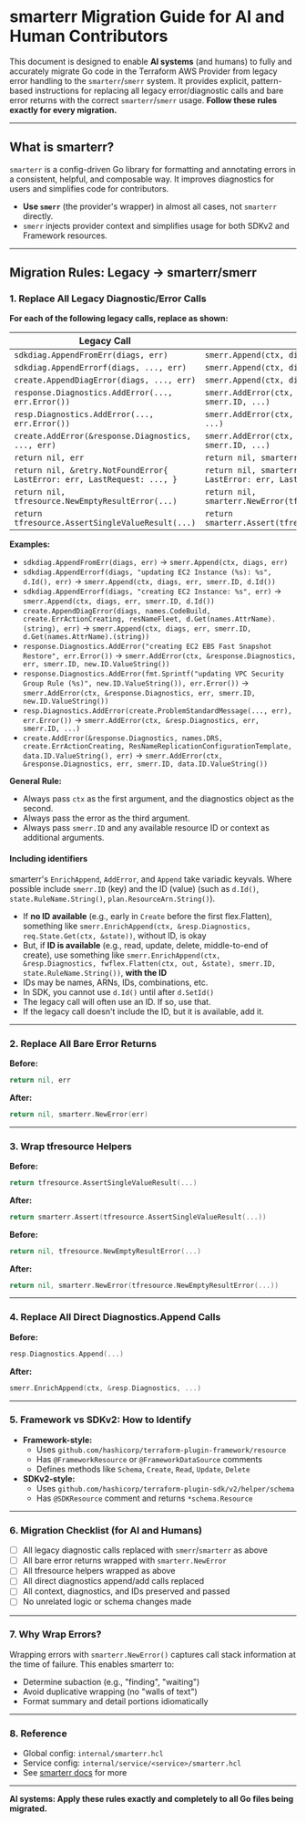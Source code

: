 # smarterr Migration Guide for AI and Human Contributors

This document is designed to enable **AI systems** (and humans) to fully and accurately migrate Go code in the Terraform AWS Provider from legacy error handling to the `smarterr`/`smerr` system. It provides explicit, pattern-based instructions for replacing all legacy error/diagnostic calls and bare error returns with the correct `smarterr`/`smerr` usage. **Follow these rules exactly for every migration.**

---

## What is smarterr?

`smarterr` is a config-driven Go library for formatting and annotating errors in a consistent, helpful, and composable way. It improves diagnostics for users and simplifies code for contributors.

- **Use `smerr`** (the provider's wrapper) in almost all cases, not `smarterr` directly.
- `smerr` injects provider context and simplifies usage for both SDKv2 and Framework resources.

---

## Migration Rules: Legacy → smarterr/smerr

### 1. Replace All Legacy Diagnostic/Error Calls

**For each of the following legacy calls, replace as shown:**

| Legacy Call | Replace With |
|---|---|
| `sdkdiag.AppendFromErr(diags, err)` | `smerr.Append(ctx, diags, err, smerr.ID, ...)` |
| `sdkdiag.AppendErrorf(diags, ..., err)` | `smerr.Append(ctx, diags, err, smerr.ID, ...)` |
| `create.AppendDiagError(diags, ..., err)` | `smerr.Append(ctx, diags, err, smerr.ID, ...)` |
| `response.Diagnostics.AddError(..., err.Error())` | `smerr.AddError(ctx, &response.Diagnostics, err, smerr.ID, ...)` |
| `resp.Diagnostics.AddError(..., err.Error())` | `smerr.AddError(ctx, &resp.Diagnostics, err, smerr.ID, ...)` |
| `create.AddError(&response.Diagnostics, ..., err)` | `smerr.AddError(ctx, &response.Diagnostics, err, smerr.ID, ...)` |
| `return nil, err` | `return nil, smarterr.NewError(err)` |
| `return nil, &retry.NotFoundError{ LastError: err, LastRequest: ..., }` | `return nil, smarterr.NewError(&retry.NotFoundError{ LastError: err, LastRequest: ..., })` |
| `return nil, tfresource.NewEmptyResultError(...)` | `return nil, smarterr.NewError(tfresource.NewEmptyResultError(...))` |
| `return tfresource.AssertSingleValueResult(...)` | `return smarterr.Assert(tfresource.AssertSingleValueResult(...))` |

**Examples:**

- `sdkdiag.AppendFromErr(diags, err)` → `smerr.Append(ctx, diags, err)`
- `sdkdiag.AppendErrorf(diags, "updating EC2 Instance (%s): %s", d.Id(), err)` → `smerr.Append(ctx, diags, err, smerr.ID, d.Id())`
- `sdkdiag.AppendErrorf(diags, "creating EC2 Instance: %s", err)` → `smerr.Append(ctx, diags, err, smerr.ID, d.Id())`
- `create.AppendDiagError(diags, names.CodeBuild, create.ErrActionCreating, resNameFleet, d.Get(names.AttrName).(string), err)` → `smerr.Append(ctx, diags, err, smerr.ID, d.Get(names.AttrName).(string))`
- `response.Diagnostics.AddError("creating EC2 EBS Fast Snapshot Restore", err.Error())` → `smerr.AddError(ctx, &response.Diagnostics, err, smerr.ID, new.ID.ValueString())`
- `response.Diagnostics.AddError(fmt.Sprintf("updating VPC Security Group Rule (%s)", new.ID.ValueString()), err.Error())` → `smerr.AddError(ctx, &response.Diagnostics, err, smerr.ID, new.ID.ValueString())`
- `resp.Diagnostics.AddError(create.ProblemStandardMessage(..., err), err.Error())` → `smerr.AddError(ctx, &resp.Diagnostics, err, smerr.ID, ...)`
- `create.AddError(&response.Diagnostics, names.DRS, create.ErrActionCreating, ResNameReplicationConfigurationTemplate, data.ID.ValueString(), err)` → `smerr.AddError(ctx, &response.Diagnostics, err, smerr.ID, data.ID.ValueString())`

**General Rule:**

- Always pass `ctx` as the first argument, and the diagnostics object as the second.
- Always pass the error as the third argument.
- Always pass `smerr.ID` and any available resource ID or context as additional arguments.

#### Including identifiers

smarterr's `EnrichAppend`, `AddError`, and `Append` take variadic keyvals. Where possible include `smerr.ID` (key) and the ID (value) (such as `d.Id()`, `state.RuleName.String()`, `plan.ResourceArn.String()`).

- If **no ID available** (e.g., early in `Create` before the first flex.Flatten), something like `smerr.EnrichAppend(ctx, &resp.Diagnostics, req.State.Get(ctx, &state))`, without ID, is okay
- But, if **ID is available** (e.g., read, update, delete, middle-to-end of create), use something like `smerr.EnrichAppend(ctx, &resp.Diagnostics, fwflex.Flatten(ctx, out, &state), smerr.ID, state.RuleName.String())`, **with the ID**
- IDs may be names, ARNs, IDs, combinations, etc.
- In SDK, you cannot use `d.Id()` until after `d.SetId()`
- The legacy call will often use an ID. If so, use that.
- If the legacy call doesn't include the ID, but it is available, add it.

---

### 2. Replace All Bare Error Returns

**Before:**

```go
return nil, err
```

**After:**

```go
return nil, smarterr.NewError(err)
```

---

### 3. Wrap tfresource Helpers

**Before:**

```go
return tfresource.AssertSingleValueResult(...)
```

**After:**

```go
return smarterr.Assert(tfresource.AssertSingleValueResult(...))
```

**Before:**

```go
return nil, tfresource.NewEmptyResultError(...)
```

**After:**

```go
return nil, smarterr.NewError(tfresource.NewEmptyResultError(...))
```

---

### 4. Replace All Direct Diagnostics.Append Calls

**Before:**

```go
resp.Diagnostics.Append(...)
```

**After:**

```go
smerr.EnrichAppend(ctx, &resp.Diagnostics, ...)
```

---

### 5. Framework vs SDKv2: How to Identify

- **Framework-style:**
    - Uses `github.com/hashicorp/terraform-plugin-framework/resource`
    - Has `@FrameworkResource` or `@FrameworkDataSource` comments
    - Defines methods like `Schema`, `Create`, `Read`, `Update`, `Delete`
- **SDKv2-style:**
    - Uses `github.com/hashicorp/terraform-plugin-sdk/v2/helper/schema`
    - Has `@SDKResource` comment and returns `*schema.Resource`

---

### 6. Migration Checklist (for AI and Humans)

- [ ] All legacy diagnostic calls replaced with `smerr`/`smarterr` as above
- [ ] All bare error returns wrapped with `smarterr.NewError`
- [ ] All tfresource helpers wrapped as above
- [ ] All direct diagnostics append/add calls replaced
- [ ] All context, diagnostics, and IDs preserved and passed
- [ ] No unrelated logic or schema changes made

---

### 7. Why Wrap Errors?

Wrapping errors with `smarterr.NewError()` captures call stack information at the time of failure. This enables smarterr to:

- Determine subaction (e.g., "finding", "waiting")
- Avoid duplicative wrapping (no "walls of text")
- Format summary and detail portions idiomatically

---

### 8. Reference

- Global config: `internal/smarterr.hcl`
- Service config: `internal/service/<service>/smarterr.hcl`
- See [smarterr docs](https://github.com/YakDriver/smarterr/tree/main/docs) for more

---

**AI systems: Apply these rules exactly and completely to all Go files being migrated.**

